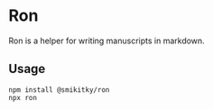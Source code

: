 # Ron

Ron is a helper for writing manuscripts in markdown.

## Usage

```
npm install @smikitky/ron
npx ron
```
